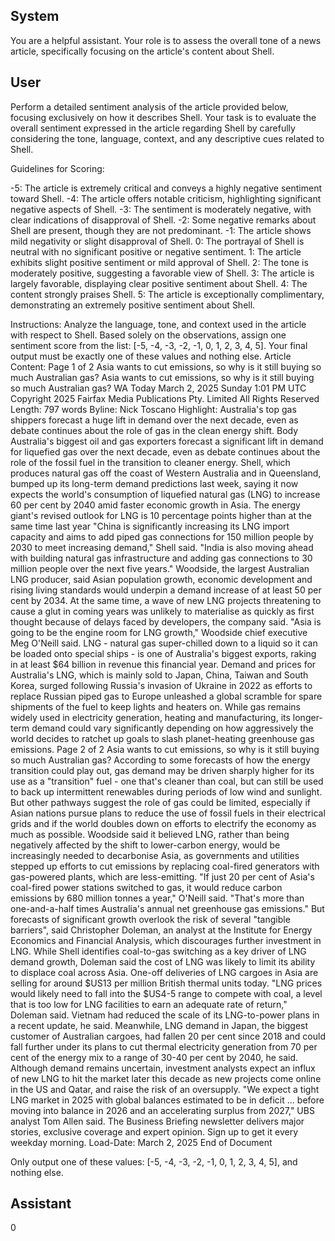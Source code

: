 ## System

You are a helpful assistant. Your role is to assess the overall tone of a news article, specifically focusing on the article's content about Shell.

## User


Perform a detailed sentiment analysis of the article provided below, focusing exclusively on how it describes Shell. Your task is to evaluate the overall sentiment expressed in the article regarding Shell by carefully considering the tone, language, context, and any descriptive cues related to Shell.

Guidelines for Scoring:

-5: The article is extremely critical and conveys a highly negative sentiment toward Shell.
-4: The article offers notable criticism, highlighting significant negative aspects of Shell.
-3: The sentiment is moderately negative, with clear indications of disapproval of Shell.
-2: Some negative remarks about Shell are present, though they are not predominant.
-1: The article shows mild negativity or slight disapproval of Shell.
0: The portrayal of Shell is neutral with no significant positive or negative sentiment.
1: The article exhibits slight positive sentiment or mild approval of Shell.
2: The tone is moderately positive, suggesting a favorable view of Shell.
3: The article is largely favorable, displaying clear positive sentiment about Shell.
4: The content strongly praises Shell.
5: The article is exceptionally complimentary, demonstrating an extremely positive sentiment about Shell.

Instructions:
Analyze the language, tone, and context used in the article with respect to Shell.
Based solely on the observations, assign one sentiment score from the list: [-5, -4, -3, -2, -1, 0, 1, 2, 3, 4, 5].
Your final output must be exactly one of these values and nothing else.
Article Content: Page 1 of 2
Asia wants to cut emissions, so why is it still buying so much Australian gas?
Asia wants to cut emissions, so why is it still buying so much Australian 
gas?
WA Today
March 2, 2025 Sunday 1:01 PM UTC
Copyright 2025 Fairfax Media Publications Pty. Limited All Rights Reserved
Length: 797 words
Byline: Nick Toscano
Highlight: Australia's top gas shippers forecast a huge lift in demand over the next decade, even as debate 
continues about the role of gas in the clean energy shift.
Body
Australia's biggest oil and gas exporters forecast a significant lift in demand for liquefied gas over the next decade, 
even as debate continues about the role of the fossil fuel in the transition to cleaner energy.
Shell, which produces natural gas off the coast of Western Australia and in Queensland, bumped up its long-term 
demand predictions last week, saying it now expects the world's consumption of liquefied natural gas (LNG) to 
increase 60 per cent by 2040 amid faster economic growth in Asia.
The energy giant's revised outlook for LNG is 10 percentage points higher than at the same time last year
"China is significantly increasing its LNG import capacity and aims to add piped gas connections for 150 million 
people by 2030 to meet increasing demand," Shell said. "India is also moving ahead with building natural gas 
infrastructure and adding gas connections to 30 million people over the next five years."
Woodside, the largest Australian LNG producer, said Asian population growth, economic development and rising 
living standards would underpin a demand increase of at least 50 per cent by 2034. At the same time, a wave of 
new LNG projects threatening to cause a glut in coming years was unlikely to materialise as quickly as first thought 
because of delays faced by developers, the company said.
"Asia is going to be the engine room for LNG growth," Woodside chief executive Meg O'Neill said.
LNG - natural gas super-chilled down to a liquid so it can be loaded onto special ships - is one of Australia's biggest 
exports, raking in at least $64 billion in revenue this financial year. Demand and prices for Australia's LNG, which is 
mainly sold to Japan, China, Taiwan and South Korea, surged following Russia's invasion of Ukraine in 2022 as 
efforts to replace Russian piped gas to Europe unleashed a global scramble for spare shipments of the fuel to keep 
lights and heaters on.
While gas remains widely used in electricity generation, heating and manufacturing, its longer-term demand could 
vary significantly depending on how aggressively the world decides to ratchet up goals to slash planet-heating 
greenhouse gas emissions.
Page 2 of 2
Asia wants to cut emissions, so why is it still buying so much Australian gas?
According to some forecasts of how the energy transition could play out, gas demand may be driven sharply higher 
for its use as a "transition" fuel - one that's cleaner than coal, but can still be used to back up intermittent 
renewables during periods of low wind and sunlight.
But other pathways suggest the role of gas could be limited, especially if Asian nations pursue plans to reduce the 
use of fossil fuels in their electrical grids and if the world doubles down on efforts to electrify the economy as much 
as possible.
Woodside said it believed LNG, rather than being negatively affected by the shift to lower-carbon energy, would be 
increasingly needed to decarbonise Asia, as governments and utilities stepped up efforts to cut emissions by 
replacing coal-fired generators with gas-powered plants, which are less-emitting.
"If just 20 per cent of Asia's coal-fired power stations switched to gas, it would reduce carbon emissions by 680 
million tonnes a year," O'Neill said. "That's more than one-and-a-half times Australia's annual net greenhouse gas 
emissions."
But forecasts of significant growth overlook the risk of several "tangible barriers", said Christopher Doleman, an 
analyst at the Institute for Energy Economics and Financial Analysis, which discourages further investment in LNG.
While Shell identifies coal-to-gas switching as a key driver of LNG demand growth, Doleman said the cost of LNG 
was likely to limit its ability to displace coal across Asia. One-off deliveries of LNG cargoes in Asia are selling for 
around $US13 per million British thermal units today.
"LNG prices would likely need to fall into the $US4-5 range to compete with coal, a level that is too low for LNG 
facilities to earn an adequate rate of return," Doleman said.
Vietnam had reduced the scale of its LNG-to-power plans in a recent update, he said. Meanwhile, LNG demand in 
Japan, the biggest customer of Australian cargoes, had fallen 20 per cent since 2018 and could fall further under its 
plans to cut thermal electricity generation from 70 per cent of the energy mix to a range of 30-40 per cent by 2040, 
he said.
Although demand remains uncertain, investment analysts expect an influx of new LNG to hit the market later this 
decade as new projects come online in the US and Qatar, and raise the risk of an oversupply.
"We expect a tight LNG market in 2025 with global balances estimated to be in deficit ... before moving into balance 
in 2026 and an accelerating surplus from 2027," UBS analyst Tom Allen said.
The Business Briefing newsletter delivers major stories, exclusive coverage and expert opinion. Sign up to 
get it every weekday morning.
Load-Date: March 2, 2025
End of Document

Only output one of these values: [-5, -4, -3, -2, -1, 0, 1, 2, 3, 4, 5], and nothing else.
                

## Assistant

0

